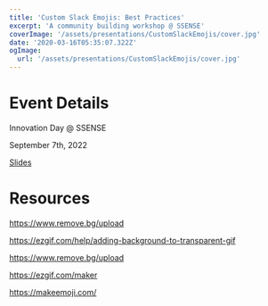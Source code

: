 ```yaml
---
title: 'Custom Slack Emojis: Best Practices'
excerpt: 'A community building workshop @ SSENSE'
coverImage: '/assets/presentations/CustomSlackEmojis/cover.jpg'
date: '2020-03-16T05:35:07.322Z'
ogImage:
  url: '/assets/presentations/CustomSlackEmojis/cover.jpg'
---
```


# Event Details

Innovation Day @ SSENSE

September 7th, 2022

[Slides](/assets/presentations/CustomSlackEmojis/custom-slack-emojis.pdf)

# Resources
https://www.remove.bg/upload

https://ezgif.com/help/adding-background-to-transparent-gif

https://www.remove.bg/upload

https://ezgif.com/maker

https://makeemoji.com/
